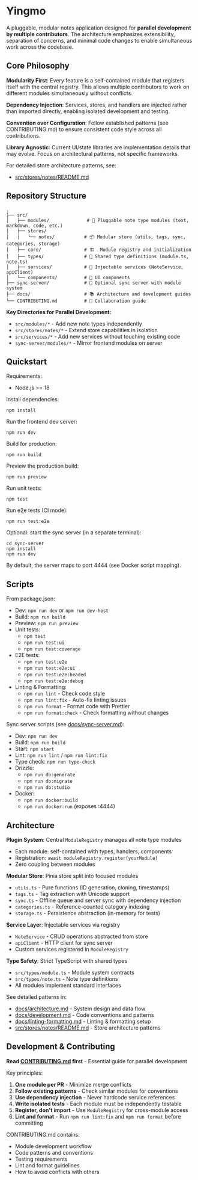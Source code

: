 # Yingmo

A pluggable, modular notes application designed for **parallel development by multiple contributors**. The architecture emphasizes extensibility, separation of concerns, and minimal code changes to enable simultaneous work across the codebase.

## Core Philosophy

**Modularity First**: Every feature is a self-contained module that registers itself with the central registry. This allows multiple contributors to work on different modules simultaneously without conflicts.

**Dependency Injection**: Services, stores, and handlers are injected rather than imported directly, enabling isolated development and testing.

**Convention over Configuration**: Follow established patterns (see CONTRIBUTING.md) to ensure consistent code style across all contributions.

**Library Agnostic**: Current UI/state libraries are implementation details that may evolve. Focus on architectural patterns, not specific frameworks.

For detailed store architecture patterns, see:

- [src/stores/notes/README.md](src/stores/notes/README.md)

## Repository Structure

```
.
├── src/
│   ├── modules/              # 🔌 Pluggable note type modules (text, markdown, code, etc.)
│   ├── stores/
│   │   └── notes/           # 📦 Modular store (utils, tags, sync, categories, storage)
│   ├── core/                # 🏗️  Module registry and initialization
│   ├── types/               # 📝 Shared type definitions (module.ts, note.ts)
│   ├── services/            # 🔧 Injectable services (NoteService, apiClient)
│   └── components/          # 🎨 UI components
├── sync-server/             # 🔄 Optional sync server with module system
├── docs/                    # 📚 Architecture and development guides
└── CONTRIBUTING.md          # 🤝 Collaboration guide
```

**Key Directories for Parallel Development:**

- `src/modules/*` - Add new note types independently
- `src/stores/notes/*` - Extend store capabilities in isolation
- `src/services/*` - Add new services without touching existing code
- `sync-server/modules/*` - Mirror frontend modules on server

## Quickstart

Requirements:

- Node.js >= 18

Install dependencies:

```
npm install
```

Run the frontend dev server:

```
npm run dev
```

Build for production:

```
npm run build
```

Preview the production build:

```
npm run preview
```

Run unit tests:

```
npm test
```

Run e2e tests (CI mode):

```
npm run test:e2e
```

Optional: start the sync server (in a separate terminal):

```
cd sync-server
npm install
npm run dev
```

By default, the server maps to port 4444 (see Docker script mapping).

## Scripts

From package.json:

- Dev: `npm run dev` or `npm run dev-host`
- Build: `npm run build`
- Preview: `npm run preview`
- Unit tests:
  - `npm test`
  - `npm run test:ui`
  - `npm run test:coverage`
- E2E tests:
  - `npm run test:e2e`
  - `npm run test:e2e:ui`
  - `npm run test:e2e:headed`
  - `npm run test:e2e:debug`
- Linting & Formatting:
  - `npm run lint` - Check code style
  - `npm run lint:fix` - Auto-fix linting issues
  - `npm run format` - Format code with Prettier
  - `npm run format:check` - Check formatting without changes

Sync server scripts (see [docs/sync-server.md](docs/sync-server.md)):

- Dev: `npm run dev`
- Build: `npm run build`
- Start: `npm start`
- Lint: `npm run lint` / `npm run lint:fix`
- Type check: `npm run type-check`
- Drizzle:
  - `npm run db:generate`
  - `npm run db:migrate`
  - `npm run db:studio`
- Docker:
  - `npm run docker:build`
  - `npm run docker:run` (exposes :4444)

## Architecture

**Plugin System**: Central `ModuleRegistry` manages all note type modules

- Each module: self-contained with types, handlers, components
- Registration: `await moduleRegistry.register(yourModule)`
- Zero coupling between modules

**Modular Store**: Pinia store split into focused modules

- `utils.ts` - Pure functions (ID generation, cloning, timestamps)
- `tags.ts` - Tag extraction with Unicode support
- `sync.ts` - Offline queue and server sync with dependency injection
- `categories.ts` - Reference-counted category indexing
- `storage.ts` - Persistence abstraction (in-memory for tests)

**Service Layer**: Injectable services via registry

- `NoteService` - CRUD operations abstracted from store
- `apiClient` - HTTP client for sync server
- Custom services registered in `ModuleRegistry`

**Type Safety**: Strict TypeScript with shared types

- `src/types/module.ts` - Module system contracts
- `src/types/note.ts` - Note type definitions
- All modules implement standard interfaces

See detailed patterns in:

- [docs/architecture.md](docs/architecture.md) - System design and data flow
- [docs/development.md](docs/development.md) - Code conventions and patterns
- [docs/linting-formatting.md](docs/linting-formatting.md) - Linting & formatting setup
- [src/stores/notes/README.md](src/stores/notes/README.md) - Store architecture patterns

## Development & Contributing

**Read [CONTRIBUTING.md](CONTRIBUTING.md) first** - Essential guide for parallel development

Key principles:

1. **One module per PR** - Minimize merge conflicts
2. **Follow existing patterns** - Check similar modules for conventions
3. **Use dependency injection** - Never hardcode service references
4. **Write isolated tests** - Each module must be independently testable
5. **Register, don't import** - Use `ModuleRegistry` for cross-module access
6. **Lint and format** - Run `npm run lint:fix` and `npm run format` before committing

CONTRIBUTING.md contains:

- Module development workflow
- Code patterns and conventions
- Testing requirements
- Lint and format guidelines
- How to avoid conflicts with others
